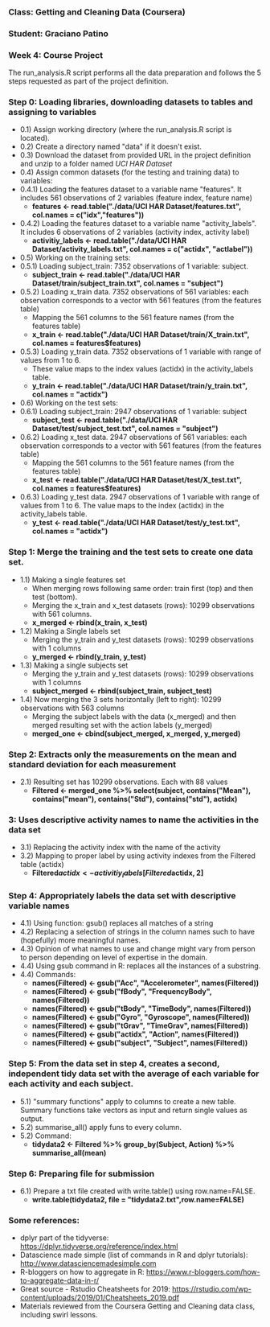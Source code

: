 ### Class: Getting and Cleaning Data (Coursera)
### Student: Graciano Patino
### Week 4: Course Project


The run_analysis.R script performs all the data preparation and follows the 5 steps requested as part of the project definition.

### Step 0: Loading libraries, downloading datasets to tables and assigning to variables

* 0.1) Assign working directory (where the run_analysis.R script is located). 
* 0.2) Create a directory named "data" if it doesn't exist.
* 0.3) Download the dataset from provided URL in the project definition and unzip to a folder named _UCI HAR Dataset_
* 0.4) Assign common datasets (for the testing and training data) to variables:
* 0.4.1) Loading the features dataset to a variable name "features". It includes 561 observations of 2 variables (feature index, feature name)
  + **features <- read.table("./data/UCI HAR Dataset/features.txt", col.names = c("idx","features"))**
* 0.4.2) Loading the features dataset to a variable name "activity_labels". It includes 6 observations of 2 variables (activity index, activity label)
  + **activitiy_labels <- read.table("./data/UCI HAR Dataset/activity_labels.txt", col.names = c("actidx", "actlabel"))**
* 0.5) Working on the training sets:
* 0.5.1) Loading subject_train: 7352 observations of 1 variable: subject. 
  + **subject_train <- read.table("./data/UCI HAR Dataset/train/subject_train.txt", col.names = "subject")**
* 0.5.2) Loading x_train data. 7352 observations of 561 variables: each observation corresponds to a vector with 561 features (from the features table)
  + Mapping the 561 columns to the 561 feature names (from the features table)
  + **x_train <- read.table("./data/UCI HAR Dataset/train/X_train.txt", col.names = features$features)**
* 0.5.3) Loading y_train data. 7352 observations of 1 variable with range of values from 1 to 6. 
  + These value maps to the index values (actidx) in the activity_labels table.
  + **y_train <- read.table("./data/UCI HAR Dataset/train/y_train.txt", col.names = "actidx")**
* 0.6) Working on the test sets:
* 0.6.1) Loading subject_train: 2947 observations of 1 variable: subject
  + **subject_test <- read.table("./data/UCI HAR Dataset/test/subject_test.txt", col.names = "subject")**
* 0.6.2) Loading x_test data. 2947 observations of 561 variables: each observation corresponds to a vector with 561 features (from the features table)
  + Mapping the 561 columns to the 561 feature names (from the features table)
  + **x_test <- read.table("./data/UCI HAR Dataset/test/X_test.txt", col.names = features$features)**
* 0.6.3) Loading y_test data. 2947 observations of 1 variable with range of values from 1 to 6. The value maps to the index (actidx) in the activity_labels table.
  + **y_test <- read.table("./data/UCI HAR Dataset/test/y_test.txt", col.names = "actidx")**


### Step 1: Merge the training and the test sets to create one data set.

* 1.1) Making a single features set
  + When merging rows following same order: train first (top) and then test (bottom).
  + Merging the x_train and x_test datasets (rows): 10299 observations with 561 columns.
  + **x_merged <- rbind(x_train, x_test)**
* 1.2) Making a Single labels set
  + Merging the y_train and y_test datasets (rows): 10299 observations with 1 columns
  + **y_merged <- rbind(y_train, y_test)**
* 1.3) Making a single subjects set
  + Merging the y_train and y_test datasets (rows): 10299 observations with 1 columns
  + **subject_merged <- rbind(subject_train, subject_test)**
* 1.4) Now merging the 3 sets horizontally (left to right): 10299 observations with 563 columns
  + Merging the subject labels with the data (x_merged) and then merged resulting set with the action labels (y_merged)
  + **merged_one <- cbind(subject_merged, x_merged, y_merged)**

### Step 2: Extracts only the measurements on the mean and standard deviation for each measurement

* 2.1) Resulting set has 10299 observations. Each with 88 values
  + **Filtered <- merged_one %>% select(subject, contains("Mean"), contains("mean"), contains("Std"), contains("std"), actidx)**


### 3: Uses descriptive activity names to name the activities in the data set

* 3.1) Replacing the activity index with the name of the activity
* 3.2) Mapping to proper label by using activity indexes from the Filtered table (actidx)
  + **Filtered$actidx <- activitiy_labels[Filtered$actidx, 2]**

### Step 4: Appropriately labels the data set with descriptive variable names

* 4.1) Using function: gsub() replaces all matches of a string
* 4.2) Replacing a selection of strings in the column names such to have (hopefully) more meaningful names. 
* 4.3) Opinion of what names to use and change might vary from person to person depending on level of expertise in the domain.
* 4.4) Using gsub command in R: replaces all the instances of a substring. 
* 4.4) Commands:
  + **names(Filtered) <- gsub("Acc", "Accelerometer", names(Filtered))**
  + **names(Filtered) <- gsub("fBody", "FrequencyBody", names(Filtered))**
  + **names(Filtered) <- gsub("tBody", "TimeBody", names(Filtered))**
  + **names(Filtered) <- gsub("Gyro", "Gyroscope", names(Filtered))**
  + **names(Filtered) <- gsub("tGrav", "TimeGrav", names(Filtered))**
  + **names(Filtered) <- gsub("actidx", "Action", names(Filtered))**
  + **names(Filtered) <- gsub("subject", "Subject", names(Filtered))**


### Step 5: From the data set in step 4, creates a second, independent tidy data set with the average of each variable for each activity and each subject.

* 5.1) "summary functions" apply to columns to create a new table. Summary functions take vectors as input and return single values as output.
* 5.2) summarise_all() apply funs to every column. 
* 5.2) Command:
  + **tidydata2 <- Filtered %>% group_by(Subject, Action) %>% summarise_all(mean)**


### Step 6: Preparing file for submission

* 6.1) Prepare a txt file created with write.table() using row.name=FALSE.
  + **write.table(tidydata2, file = "tidydata2.txt",row.name=FALSE)**


### Some references:

* dplyr part of the tidyverse: <https://dplyr.tidyverse.org/reference/index.html>
* Datascience made simple (list of commands in R and dplyr tutorials): <http://www.datasciencemadesimple.com>
* R-bloggers on how to aggregate in R: <https://www.r-bloggers.com/how-to-aggregate-data-in-r/>
* Great source - Rstudio Cheatsheets for 2019: <https://rstudio.com/wp-content/uploads/2019/01/Cheatsheets_2019.pdf>
* Materials reviewed from the Coursera Getting and Cleaning data class, including swirl lessons.


